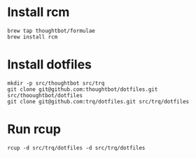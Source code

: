# Install rcm

```
brew tap thoughtbot/formulae
brew install rcm
```

# Install dotfiles

```
mkdir -p src/thoughtbot src/trq
git clone git@github.com:thoughtbot/dotfiles.git src/thooughtbot/dotfiles
git clone git@github.com:trq/dotfiles.git src/trq/dotfiles
```

# Run rcup

```
rcup -d src/trq/dotfiles -d src/trq/dotfiles
```
